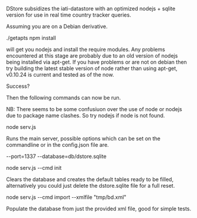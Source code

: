 DStore subsidizes the iati-datastore with an optimized nodejs + 
sqlite version for use in real time country tracker queries.


Assuming you are on a Debian derivative.

./getapts
npm install

will get you nodejs and install the require modules. Any problems 
encountered at this stage are probably due to an old version of 
nodejs being installed via apt-get. If you have problems or are not 
on debian then try building the latest stable version of node rather 
than using apt-get, v0.10.24 is current and tested as of the now.

Success?

Then the following commands can now be run.

NB: There seems to be some confusiuon over the use of node or nodejs 
due to package name clashes. So try nodejs if node is not found.


node serv.js

Runs the main server, possible options which can be set on the 
commandline or in the config.json file are.

--port=1337
--database=db/dstore.sqlite


node serv.js --cmd init

Clears the database and creates the default tables ready to be 
filled, alternatively you could just delete the dstore.sqlite file 
for a full reset.


node serv.js --cmd import --xmlfile "tmp/bd.xml"

Populate the database from just the provided xml file, good for 
simple tests.

